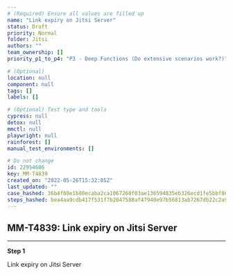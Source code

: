 ```yaml
---
# (Required) Ensure all values are filled up
name: "Link expiry on Jitsi Server"
status: Draft
priority: Normal
folder: Jitsi
authors: ""
team_ownership: []
priority_p1_to_p4: "P3 - Deep Functions (Do extensive scenarios work?)"

# (Optional)
location: null
component: null
tags: []
labels: []

# (Optional) Test type and tools
cypress: null
detox: null
mmctl: null
playwright: null
rainforest: []
manual_test_environments: []

# Do not change
id: 22954606
key: MM-T4839
created_on: "2022-05-26T15:32:05Z"
last_updated: ""
case_hashed: 36b4f80e1b80ecaba2ca1067268f03ae136594835eb326ecd1fe5bbf867d8850039617b7a06519c9ad2762e9bbaeccae
steps_hashed: bea4aa9cdb417f531f7b2047588af47940e97b56813ab7267db22c2a9d20d391627614edd360144491d7983a974bde1d
---
```


<!-- (Auto-generated) Based on frontmatter's "key" and "name" -->

## MM-T4839: Link expiry on Jitsi Server

---

**Step 1**

Link expiry on Jitsi Server
